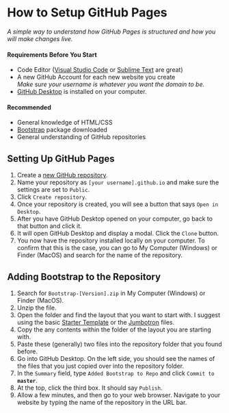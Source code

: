# How to Setup GitHub Pages
*A simple way to understand how GitHub Pages is structured and how you will make changes live.*

#### Requirements Before You Start
* Code Editor ([Visual Studio Code](https://code.visualstudio.com/) or [Sublime Text](https://www.sublimetext.com/3) are great)
* A new GitHub Account for each new website you create<br>
*Make sure your username is whatever you want the domain to be.*
* [GitHub Desktop](https://desktop.github.com/) is installed on your computer.

#### Recommended
* General knowledge of HTML/CSS
* [Bootstrap](https://getbootstrap.com/) package downloaded
* General understanding of GitHub repositories

## Setting Up GitHub Pages
1. Create a [new GitHub repository](https://github.com/new).
2. Name your repository as `[your username].github.io` and make sure the settings are set to `Public`.
3. Click `Create repository`.
4. Once your repository is created, you will see a button that says `Open in Desktop`.
5. After you have GitHub Desktop opened on your computer, go back to that button and click it.
6. It will open GitHub Desktop and display a modal. Click the `Clone` button.
7. You now have the repository installed locally on your computer. To confirm that this is the case, you can go to My Computer (Windows) or Finder (MacOS) and search for the name of the repository.

## Adding Bootstrap to the Repository
1. Search for `Bootstrap-[Version].zip` in My Computer (Windows) or Finder (MacOS).
2. Unzip the file.
3. Open the folder and find the layout that you want to start with. I suggest using the basic [Starter Template](https://getbootstrap.com/docs/4.1/examples/starter-template/) or the [Jumbotron](https://getbootstrap.com/docs/4.1/examples/jumbotron/) files.
4. Copy the any contents within the folder of the layout you are starting with.
5. Paste these (generally) two files into the repository folder that you found before.
6. Go into GitHub Desktop. On the left side, you should see the names of the files that you just copied over into the repository folder.
7. In the `Summary` field, type `Added Bootstrap to Repo` and click <code>Commit to <strong>master</strong></code>.
8. At the top, click the third box. It should say `Publish`.
9. Allow a few minutes, and then go to your web browser. Navigate to your website by typing the name of the repository in the URL bar.
